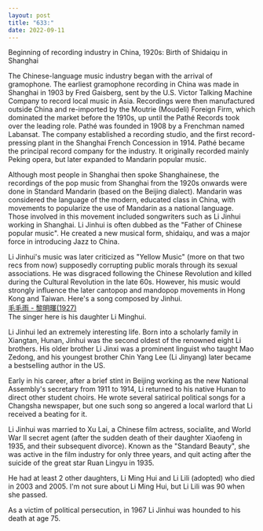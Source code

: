 ```yaml
---
layout: post
title: "633:"
date: 2022-09-11
---
```


Beginning of recording industry in China, 1920s: Birth of Shidaiqu in Shanghai

The Chinese-language music industry began with the arrival of gramophone. The earliest gramophone recording in China was made in Shanghai in 1903 by Fred Gaisberg, sent by the U.S. Victor Talking Machine Company to record local music in Asia. Recordings were then manufactured outside China and re-imported by the Moutrie (Moudeli) Foreign Firm, which dominated the market before the 1910s, up until the Pathé Records took over the leading role. Pathé was founded in 1908 by a Frenchman named Labansat. The company established a recording studio, and the first record-pressing plant in the Shanghai French Concession in 1914\. Pathé became the principal record company for the industry. It originally recorded mainly Peking opera, but later expanded to Mandarin popular music.

Although most people in Shanghai then spoke Shanghainese, the recordings of the pop music from Shanghai from the 1920s onwards were done in Standard Mandarin (based on the Beijing dialect). Mandarin was considered the language of the modern, educated class in China, with movements to popularize the use of Mandarin as a national language. Those involved in this movement included songwriters such as Li Jinhui working in Shanghai. Li Jinhui is often dubbed as the "Father of Chinese popular music". He created a new musical form, shidaiqu, and was a major force in introducing Jazz to China.

Li Jinhui's music was later criticized as "Yellow Music" (more on that two recs from now) supposedly corrupting public morals through its sexual associations. He was disgraced following the Chinese Revolution and killed during the Cultural Revolution in the late 60s. However, his music would strongly influence the later cantopop and mandopop movements in Hong Kong and Taiwan. Here's a song composed by Jinhui.  
[毛毛雨 \- 黎明暉(1927)](https://youtu.be/KbqMvGkK5IU)  
The singer here is his daughter Li Minghui.

Li Jinhui led an extremely interesting life. Born into a scholarly family in Xiangtan, Hunan, Jinhui was the second oldest of the renowned eight Li brothers. His older brother Li Jinxi was a prominent linguist who taught Mao Zedong, and his youngest brother Chin Yang Lee (Li Jinyang) later became a bestselling author in the US.

Early in his career, after a brief stint in Beijing working as the new National Assembly's secretary from 1911 to 1914, Li returned to his native Hunan to direct other student choirs. He wrote several satirical political songs for a Changsha newspaper, but one such song so angered a local warlord that Li received a beating for it.

Li Jinhui was married to Xu Lai, a Chinese film actress, socialite, and World War II secret agent (after the sudden death of their daughter Xiaofeng in 1935, and their subsequent divorce). Known as the "Standard Beauty", she was active in the film industry for only three years, and quit acting after the suicide of the great star Ruan Lingyu in 1935\.

He had at least 2 other daughters, Li Ming Hui and Li Lili (adopted) who died in 2003 and 2005\. I'm not sure about Li Ming Hui, but Li Lili was 90 when she passed.

As a victim of political persecution, in 1967 Li Jinhui was hounded to his death at age 75\.
